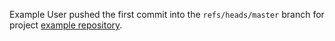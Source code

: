 Example User pushed the first commit into the `refs/heads/master` branch for project [example repository](http://gitlab.example.com/root/example-repository).